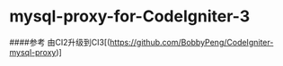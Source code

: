 # mysql-proxy-for-CodeIgniter-3
####参考
由CI2升级到CI3[(https://github.com/BobbyPeng/CodeIgniter-mysql-proxy)]

